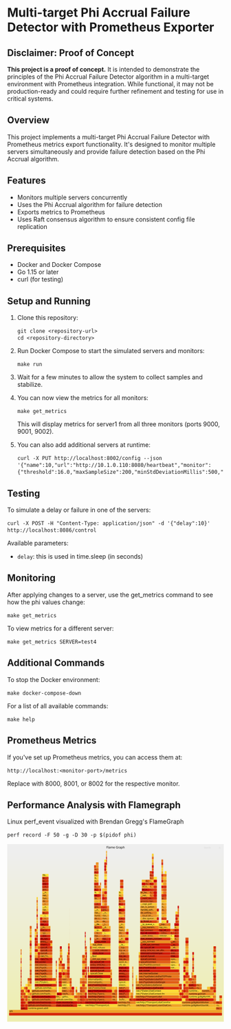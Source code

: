 # Multi-target Phi Accrual Failure Detector with Prometheus Exporter

## Disclaimer: Proof of Concept

**This project is a proof of concept.** It is intended to demonstrate the principles of the Phi Accrual Failure Detector algorithm in a multi-target environment with Prometheus integration. While functional, it may not be production-ready and could require further refinement and testing for use in critical systems.

## Overview

This project implements a multi-target Phi Accrual Failure Detector with Prometheus metrics export functionality. It's designed to monitor multiple servers simultaneously and provide failure detection based on the Phi Accrual algorithm.

## Features

- Monitors multiple servers concurrently
- Uses the Phi Accrual algorithm for failure detection
- Exports metrics to Prometheus
- Uses Raft consensus algorithm to ensure consistent config file replication

## Prerequisites

- Docker and Docker Compose
- Go 1.15 or later
- curl (for testing)

## Setup and Running

1. Clone this repository:
   ```
   git clone <repository-url>
   cd <repository-directory>
   ```

2. Run Docker Compose to start the simulated servers and monitors:
   ```
   make run
   ```

3. Wait for a few minutes to allow the system to collect samples and stabilize.

4. You can now view the metrics for all monitors:
   ```
   make get_metrics
   ```
   This will display metrics for server1 from all three monitors (ports 9000, 9001, 9002).

5. You can also add additional servers at runtime:
   ```
   curl -X PUT http://localhost:8002/config --json '{"name":10,"url":"http://10.1.0.110:8080/heartbeat","monitor":{"threshold":16.0,"maxSampleSize":200,"minStdDeviationMillis":500,"acceptableHeartbeatPauseMillis":0,"firstHeartbeatEstimateMillis":500}}'
   ```

## Testing

To simulate a delay or failure in one of the servers:

```
curl -X POST -H "Content-Type: application/json" -d '{"delay":10}' http://localhost:8086/control
```

Available parameters:
- `delay`: this is used in time.sleep (in seconds)

## Monitoring

After applying changes to a server, use the get_metrics command to see how the phi values change:
```
make get_metrics
```

To view metrics for a different server:

```
make get_metrics SERVER=test4
```

## Additional Commands

To stop the Docker environment:
```
make docker-compose-down
```

For a list of all available commands:
```
make help
```

## Prometheus Metrics

If you've set up Prometheus metrics, you can access them at:
```
http://localhost:<monitor-port>/metrics
```

Replace <monitor-port> with 8000, 8001, or 8002 for the respective monitor.

## Performance Analysis with Flamegraph
Linux perf_event visualized with Brendan Gregg's FlameGraph
   ```
   perf record -F 50 -g -D 30 -p $(pidof phi)
   ```
![performance](https://raw.githubusercontent.com/33arc/phi-accrual-multi-monitor/refs/heads/main/images/perf_flamegraph.svg)

